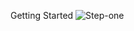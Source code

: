 Getting Started
![Step-one](https://github.com/user-attachments/assets/601afaf8-58e8-4037-8bc9-56f01cbae7a2)

